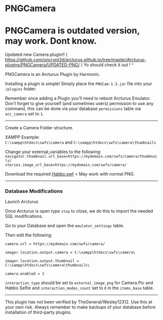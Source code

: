 # PNGCamera

# PNGCamera is outdated version, may work. Dont know.

Updated new Camera plugin!!
( https://github.com/uncrypt3d/arcturus.github.io/tree/master/Arcturus-plugins/PNGCamera/UPDATED-PNG/ )
Yo should check it out ! ^

PNGCamera is an Arcturus Plugin by Harmonic.

Installing a plugin is simple! Simply place the `PNGCam-1.3.jar` file into your `/plugins` folder.

Remember once adding a Plugin you'll need to reboot Arcturus Emulator. Don't forget to give yourself (and sometimes users) permission to use any command, this can be done via your database `permissions` table via `acc_camera` set to `1`.

---

Create a Camera Folder structure.

XAMPP Example:\
`C:\xampp\htdocs\swfs\camera` and `C:\xampp\htdocs\swfs\camera\thumbnails`

Change your external_variables to the following:\
`navigator.thumbnail.url_base=https://mydomain.com/swfs/camera/thumbnails/`\
`stories.image_url_base=https://mydomain.com/swfs/camera/`

Download the required [Habbo.swf](https://github.com/uncrypt3d/arcturus.github.io/tree/master/Arcturus-plugins/PNGCamera/UPDATED-PNG/Habbo.swf) < May work with normal PNG.


---

### Database Modifications

Launch Arcturus

Once Arcturus is open type `stop` to close, we do this to import the needed SQL modifications.

Go to your Database and open the `emulator_settings` table.

Then edit the following:

`camera.url = https://mydomain.com/swfs/camera/`

`imager.location.output.camera = C:\xampp\htdocs\swfs\camera\`

`imager.location.output.thumbnail = C:\xampp\htdocs\swfs\camera\thumbnails\`

`camera.enabled = 1`

`interaction_type` should be set to `external_image_png` for Camera Pic and Habbo Selfie and `interaction_modes_count` set to `0` in the `items_base` table.

---

This plugin has not been verified by TheGeneral/Wesley12312. Use this at your own risk. Always remember to make backups of your database before installation of third-party plugins.
